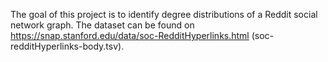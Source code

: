 The goal of this project is to identify degree distributions of a Reddit social network graph. The dataset can be found on https://snap.stanford.edu/data/soc-RedditHyperlinks.html (soc-redditHyperlinks-body.tsv). 